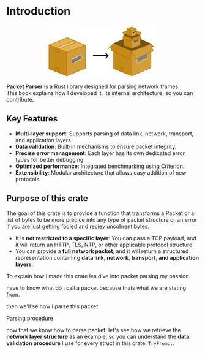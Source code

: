 # Introduction


<p align="center"><img src="images/packet_parser.png" alt="The crate Logo" /></p>

**Packet Parser** is a Rust library designed for parsing network frames.  
This book explains how I developed it, its internal architecture, so you can contribute.

## Key Features

- **Multi-layer support**: Supports parsing of data link, network, transport, and application layers.
- **Data validation**: Built-in mechanisms to ensure packet integrity.
- **Precise error management**: Each layer has its own dedicated error types for better debugging.
- **Optimized performance**: Integrated benchmarking using Criterion.
- **Extensibility**: Modular architecture that allows easy addition of new protocols.

## Purpose of this crate

The goal of this crate is to provide a function that transforms a Packet or a list of bytes to be more precice into any type of packet structure or an error if you are just getting fooled and reciev uncohrent bytes.   

- It is **not restricted to a specific layer**: You can pass a TCP payload, and it will return an HTTP, TLS, NTP, or other applicable protocol structure.  
- You can provide a **full network packet**, and it will return a structured representation containing **data link, network, transport, and application layers**.

To explain how i made this crate les dive into packet parsing my passion.

have to know what do i call a packet because thats what we are stating from.

then we'll se how i parse this packet:

Parsing procedure

now that we know how to parse packet. let's see how we retrieve the **network layer structure** as an example, so you can understand the **data validation procedure** I use for every struct in this crate: `TryFrom::`.  



